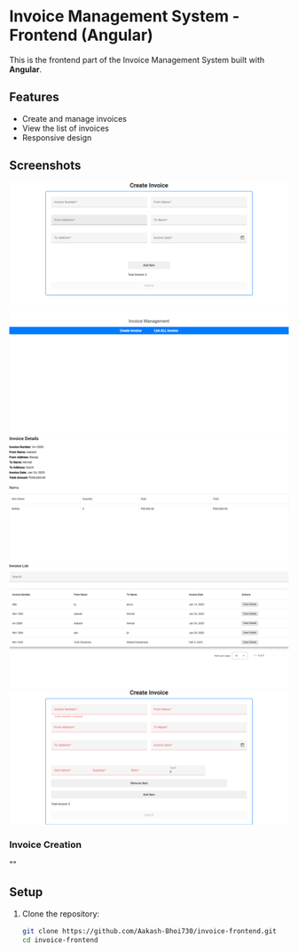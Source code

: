 # Invoice Management System - Frontend (Angular)

This is the frontend part of the Invoice Management System built with **Angular**.

## Features

- Create and manage invoices
- View the list of invoices
- Responsive design

## Screenshots

![Alt text](src/assets/images/create-invoice%20form.png)
![Alt text](src/assets/images/home.png)
![Alt text](src/assets/images/details%20page.png)
![Alt text](src/assets/images/Search%20and%20details.png)
![Alt text](src/assets/images/validations.png)

### Invoice Creation

""

## Setup

1. Clone the repository:
   ```bash
   git clone https://github.com/Aakash-Bhoi730/invoice-frontend.git
   cd invoice-frontend
   ```

